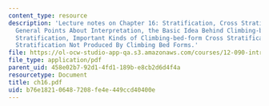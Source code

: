 ```yaml
---
content_type: resource
description: 'Lecture notes on Chapter 16: Stratification, Cross Stratification, Some
  General Points About Interpretation, the Basic Idea Behind Climbing-bed-form Cross
  Stratification, Important Kinds of Climbing-bed-form Cross Stratification, and Cross
  Stratification Not Produced By Climbing Bed Forms.'
file: https://ol-ocw-studio-app-qa.s3.amazonaws.com/courses/12-090-introduction-to-fluid-motions-sediment-transport-and-current-generated-sedimentary-structures-fall-2006/b76e182106487208fe4e449ccd40400e_ch16.pdf
file_type: application/pdf
parent_uid: 458e02b7-92d1-4fd1-189b-e8cb2d6d4f4a
resourcetype: Document
title: ch16.pdf
uid: b76e1821-0648-7208-fe4e-449ccd40400e
---
```

